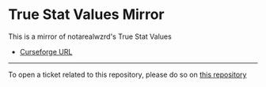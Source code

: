 # True Stat Values Mirror

This is a mirror of notarealwzrd's True Stat Values

- [Curseforge URL](https://www.curseforge.com/wow/addons/true-stat-values)

----

To open a ticket related to this repository, please do so on [this repository](https://github.com/curseforge-mirror/.github)